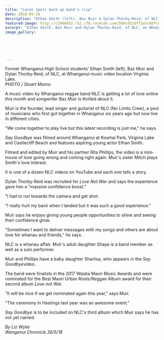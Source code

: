```yaml
---
title: "Local spots back up band's clip"
date: 2018-05-26
description: "Ethan Smith (left), Baz Muir & Dylan Thorby-Reid, of NLC, at Whanganui music video location Virginia Lake..."
featured-image: http://c1940652.r52.cf0.rackcdn.com/5b0cd52bff2a7c6bfc002086/Band-NLC-ex-students-chron-26-May.jpg
excerpt: "Ethan Smith, Baz Muir and Dylan Thorby-Reid, of NLC, at Whanganui music video location Virginia Lake."
image_gallery:
    
    
    
    
    
---
```


<p><span>Former Whanganui High School students' Ethan Smith (left), Baz Muir and Dylan Thorby-Reid, of NLC, at Whanganui music video location Virginia Lake. <br /><em>PHOTO / Stuart Munro</em></span></p>
<p class="element element-paragraph">A music video by Whanganui reggae band NLC is getting a lot of love online this month and songwriter Baz Muir is thrilled about it.</p>
<p class="element element-paragraph">Muir is the founder, lead singer and guitarist of NLC (No Limits Crew), a pool of musicians who first got together in Whanganui six years ago but now live in different cities.</p>
<p class="element element-paragraph">"We come together to play live but this latest recording is just me," he says.</p>
<p class="element element-paragraph"><em>Say Goodbye</em>&nbsp;was filmed around Whanganui at Kowhai Park, Virginia Lake and Castlecliff Beach and features aspiring young actor Ethan Smith.</p>
<p class="element element-paragraph">Filmed and edited by Muir and his partner Rita Phillips, the video is a mini-movie of love going wrong and coming right again. Muir's sister Mitch plays Smith's love interest.</p>
<p class="element element-paragraph">It is one of a dozen NLC videos on YouTube and each one tells a story.</p>
<p class="element element-paragraph">Dylan Thorby-Reid was recruited for&nbsp;<em>Love Not War</em>&nbsp;and says the experience gave him a "massive confidence boost."</p>
<p class="element element-paragraph">"I had to run towards the camera and get shot.</p>
<p class="element element-paragraph">"I really hurt my back when I landed but it was such a good experience."</p>
<p class="element element-paragraph">Muir says he enjoys giving young people opportunities to shine and seeing their confidence grow.</p>
<p class="element element-paragraph">"Sometimes I want to deliver messages with my songs and others are about love for whanau and friends," he says.</p>
<p class="element element-paragraph">NLC is a whanau affair. Muir's adult daughter Shaye is a band member as well as a solo performer.</p>
<p class="element element-paragraph">Muir and Phillips have a baby daughter Sharlisa, who appears in the&nbsp;<em>Say Goodbye</em>video.</p>
<p class="element element-paragraph">The band were finalists in the 2017 Waiata Maori Music Awards and were nominated for the Best Maori Urban Roots/Reggae Album award for their second album&nbsp;<em>Love not War.</em></p>
<p class="element element-paragraph">"It will be nice if we get nominated again this year," says Muir.</p>
<p class="element element-paragraph">"The ceremony in Hastings last year was an awesome event."</p>
<p class="element element-paragraph"><em>Say Goodbye</em>&nbsp;is to be included on NLC's third album which Muir says he has not yet named.</p>
<p><em>By Liz Wylie</em><br /><em>Wanganui Chronicle 26/5/18</em></p>

